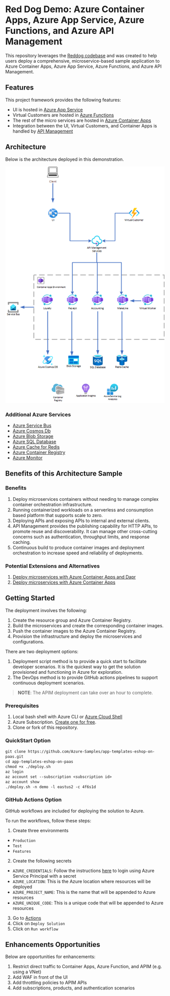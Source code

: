 # Red Dog Demo: Azure Container Apps, Azure App Service, Azure Functions, and Azure API Management

This repository leverages the [Reddog codebase](https://github.com/Azure/reddog-code) and was created to help users deploy a comprehensive, microservice-based sample application to Azure Container Apps, Azure App Service, Azure Functions, and Azure API Management.

## Features

This project framework provides the following features:

* UI is hosted in [Azure App Service](https://azure.microsoft.com/en-us/products/app-service/)
* Virtual Customers are hosted in [Azure Functions](https://azure.microsoft.com/en-us/products/functions/)
* The rest of the micro services are hosted in [Azure Container Apps](https://azure.microsoft.com/en-us/services/container-apps/)
* Integration between the UI, Virtual Customers, and Container Apps is handled by [API Management](https://azure.microsoft.com/en-us/products/api-management/)

## Architecture

Below is the architecture  deployed in this demonstration.

![Integration Architecture](assets/paas-architecture.png)

### Additional Azure Services

* [Azure Service Bus](https://azure.microsoft.com/en-us/products/service-bus/)
* [Azure Cosmos Db](https://azure.microsoft.com/en-us/products/cosmos-db/)
* [Azure Blob Storage](https://azure.microsoft.com/en-us/products/storage/blobs/)
* [Azure SQL Database](https://azure.microsoft.com/en-us/products/azure-sql/database/)
* [Azure Cache for Redis](https://azure.microsoft.com/en-ca/products/cache/)
* [Azure Container Registry](https://azure.microsoft.com/en-ca/products/container-registry/)
* [Azure Monitor](https://azure.microsoft.com/en-ca/products/monitor/)

## Benefits of this Architecture Sample

### Benefits

1. Deploy microservices containers without needing to manage complex container orchestration infrastructure.
1. Running containerized workloads on a serverless and consumption based platform that supports scale to zero.
1. Deploying APIs and exposing APIs to internal and external clients.
1. API Management provides the publishing capability for HTTP APIs, to promote reuse and discoverability. It can manage other cross-cutting concerns such as authentication, throughput limits, and response caching.
1. Continuous build to produce container images and deployment orchestration to increase speed and reliability of deployments.

### Potential Extensions and Alternatives

1. [Deploy microservices with Azure Container Apps and Dapr](https://learn.microsoft.com/en-us/azure/architecture/example-scenario/serverless/microservices-with-container-apps-dapr)
1. [Deploy microservices with Azure Container Apps](https://learn.microsoft.com/en-us/azure/architecture/example-scenario/serverless/microservices-with-container-apps)

## Getting Started

The deployment involves the following:
1. Create the resource group and Azure Container Registry.
1. Build the microservices and create the corresponding container images.
1. Push the container images to the Azure Container Registry.
1. Provision the infrastructure and deploy the microservices and configurations.

There are two deployment options:
1. Deployment script method is to provide a quick start to facilitate developer scenarios. It is the quickest way to get the solution provisioned and functioning in Azure for exploration. 
1. The DevOps method is to provide GitHub actions pipelines to support continuous deployment scenarios. 

>**NOTE**: The APIM deployment can take over an hour to complete.

### Prerequisites

1. Local bash shell with Azure CLI or [Azure Cloud Shell](https://ms.portal.azure.com/#cloudshell/)
1. Azure Subscription. [Create one for free](https://azure.microsoft.com/en-us/free/).
1. Clone or fork of this repository.

### QuickStart Option

```
git clone https://github.com/Azure-Samples/app-templates-eshop-on-paas.git
cd app-templates-eshop-on-paas
chmod +x ./deploy.sh
az login
az account set --subscription <subscription id>
az account show
./deploy.sh -n demo -l eastus2 -c 4f6s1d
```

### GitHub Actions Option

GitHub workflows are included for deploying the solution to Azure.

To run the workflows, follow these steps:

1. Create three environments
  - `Production`
  - `Test`
  - `Features` 
2. Create the following secrets
  - `AZURE_CREDENTIALS`: Follow the instructions [here](github.com/marketplace/actions/azure-login#configure-a-service-principal-with-a-secret) to login using Azure Service Principal with a secret
  - `AZURE_LOCATION`: This is the Azure location where resources will be deployed
  - `AZURE_PROJECT_NAME`: This is the name that will be appended to Azure resources
  - `AZURE_UNIQUE_CODE`: This is a unique code that will be appended to Azure resources
3. Go to [Actions](https://github.com/Azure-Samples/app-templates-eshop-on-paas/actions/)
4. Click on `Deploy Solution`
5. Click on `Run workflow`

## Enhancements Opportunities

Below are opportunities for enhancements: 

1. Restrict direct traffic to Container Apps, Azure Function, and APIM (e.g. using a VNet)
2. Add WAF in front of the UI
3. Add throttling policies to APIM APIs
4. Add subscriptions, products, and authentication scenarios
